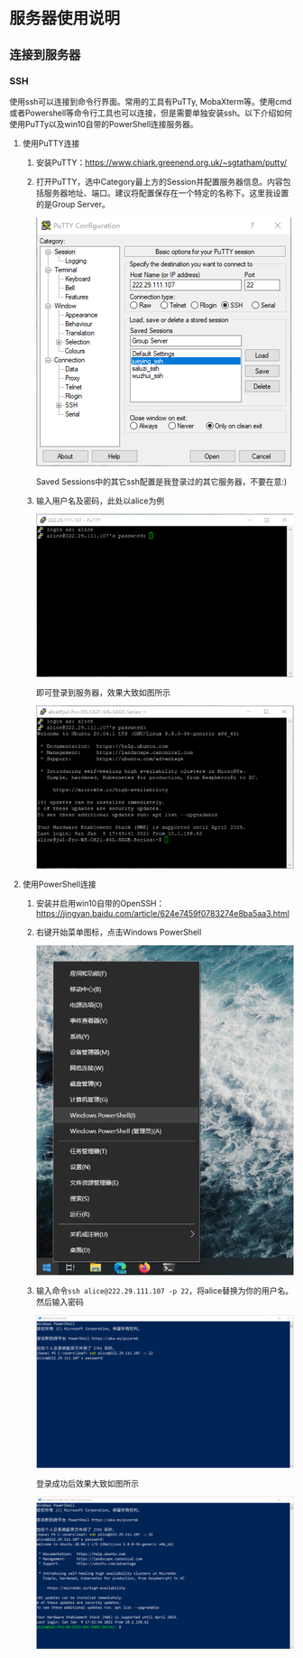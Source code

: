 # 服务器使用说明

## 连接到服务器

### SSH

使用ssh可以连接到命令行界面。常用的工具有PuTTy, MobaXterm等。使用cmd或者Powershell等命令行工具也可以连接，但是需要单独安装ssh。以下介绍如何使用PuTTy以及win10自带的PowerShell连接服务器。

1. 使用PuTTY连接

   1. 安装PuTTY：https://www.chiark.greenend.org.uk/~sgtatham/putty/

   2. 打开PuTTY，选中Category最上方的Session并配置服务器信息。内容包括服务器地址、端口。建议将配置保存在一个特定的名称下。这里我设置的是Group Server。

      ![PuTTY_Configuration](./image/putty_1.png)

      Saved Sessions中的其它ssh配置是我登录过的其它服务器，不要在意:)

   3. 输入用户名及密码，此处以alice为例

      ![PuTTY_Login](./image/putty_2.png)

      

      即可登录到服务器，效果大致如图所示

      ![Putty_Success](./image/putty_3.png)

   

2. 使用PowerShell连接

   1. 安装并启用win10自带的OpenSSH：https://jingyan.baidu.com/article/624e7459f0783274e8ba5aa3.html

   2. 右键开始菜单图标，点击Windows PowerShell

      ![PowerShell_Open](./image/powershell_1.png)

   3. 输入命令```ssh alice@222.29.111.107 -p 22```，将alice替换为你的用户名。然后输入密码

      ![Powershell_Login](./image/powershell_2.png)
      
      登录成功后效果大致如图所示
      
      ![PowerShell_Success](./image/powershell_3.png)
      
